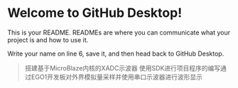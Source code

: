 # Welcome to GitHub Desktop!

This is your README. READMEs are where you can communicate what your project is and how to use it.

Write your name on line 6, save it, and then head back to GitHub Desktop.
>搭建基于MicroBlaze内核的XADC示波器
>使用SDK进行项目程序的编写通过EGO1开发板对外界模拟量采样并使用串口示波器进行波形显示

